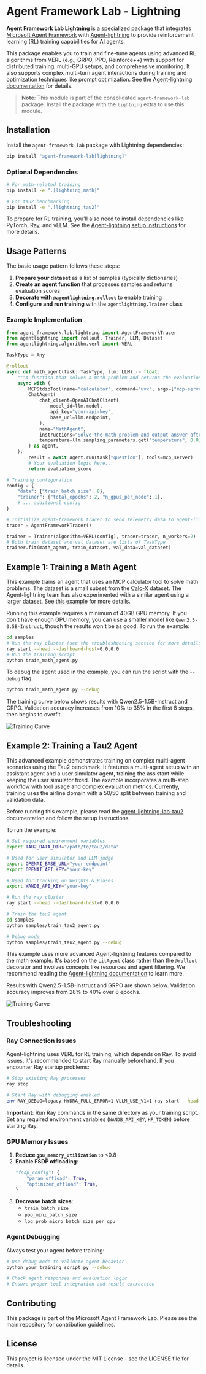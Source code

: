 # Agent Framework Lab - Lightning

**Agent Framework Lab Lightning** is a specialized package that integrates [Microsoft Agent Framework](https://github.com/microsoft/agent-framework) with [Agent-lightning](https://github.com/microsoft/agent-lightning) to provide reinforcement learning (RL) training capabilities for AI agents.

This package enables you to train and fine-tune agents using advanced RL algorithms from VERL (e.g., GRPO, PPO, Reinforce++) with support for distributed training, multi-GPU setups, and comprehensive monitoring. It also supports complex multi-turn agent interactions during training and optimization techniques like prompt optimization. See the [Agent-lightning documentation](https://microsoft.github.io/agent-lightning/stable/) for details.

> **Note**: This module is part of the consolidated `agent-framework-lab` package. Install the package with the `lightning` extra to use this module.

## Installation

Install the `agent-framework-lab` package with Lightning dependencies:

```bash
pip install "agent-framework-lab[lightning]"
```

### Optional Dependencies

```bash
# For math-related training
pip install -e ".[lightning,math]"

# For tau2 benchmarking
pip install -e ".[lightning,tau2]"
```

To prepare for RL training, you'll also need to install dependencies like PyTorch, Ray, and vLLM. See the [Agent-lightning setup instructions](https://microsoft.github.io/agent-lightning/stable/tutorials/installation/) for more details.

## Usage Patterns

The basic usage pattern follows these steps:

1. **Prepare your dataset** as a list of samples (typically dictionaries)
2. **Create an agent function** that processes samples and returns evaluation scores
3. **Decorate with `@agentlightning.rollout`** to enable training
4. **Configure and run training** with the `agentlightning.Trainer` class

### Example Implementation

```python
from agent_framework.lab.lightning import AgentFrameworkTracer
from agentlightning import rollout, Trainer, LLM, Dataset
from agentlightning.algorithm.verl import VERL

TaskType = Any

@rollout
async def math_agent(task: TaskType, llm: LLM) -> float:
    """A function that solves a math problem and returns the evaluation score."""
    async with (
        MCPStdioTool(name="calculator", command="uvx", args=["mcp-server-calculator"]) as mcp_server,
        ChatAgent(
            chat_client=OpenAIChatClient(
                model_id=llm.model,
                api_key="your-api-key",
                base_url=llm.endpoint,
            ),
            name="MathAgent",
            instructions="Solve the math problem and output answer after ###",
            temperature=llm.sampling_parameters.get("temperature", 0.0),
        ) as agent,
    ):
        result = await agent.run(task["question"], tools=mcp_server)
        # Your evaluation logic here...
        return evaluation_score

# Training configuration
config = {
    "data": {"train_batch_size": 8},
    "trainer": {"total_epochs": 2, "n_gpus_per_node": 1},
    # ... additional config
}

# Initialize agent-framework tracer to send telemetry data to agent-lightning's observability backend
tracer = AgentFrameworkTracer()

trainer = Trainer(algorithm=VERL(config), tracer=tracer, n_workers=2)
# Both train_dataset and val_dataset are lists of TaskType
trainer.fit(math_agent, train_dataset, val_data=val_dataset)
```

## Example 1: Training a Math Agent

This example trains an agent that uses an MCP calculator tool to solve math problems. The dataset is a small subset from the [Calc-X](https://huggingface.co/datasets/MU-NLPC/Calc-X) dataset. The Agent-lightning team has also experimented with a similar agent using a larger dataset. See [this example](https://github.com/microsoft/agent-lightning/tree/a63197355cc23b5b235c49fe7c20b54f9d4ebcd2/examples/calc_x) for more details.

Running this example requires a minimum of 40GB GPU memory. If you don't have enough GPU memory, you can use a smaller model like `Qwen2.5-0.5B-Instruct`, though the results won't be as good. To run the example:

```bash
cd samples
# Run the ray cluster (see the troubleshooting section for more details)
ray start --head --dashboard-host=0.0.0.0
# Run the training script
python train_math_agent.py
```

To debug the agent used in the example, you can run the script with the `--debug` flag:

```bash
python train_math_agent.py --debug
```

The training curve below shows results with Qwen2.5-1.5B-Instruct and GRPO. Validation accuracy increases from 10% to 35% in the first 8 steps, then begins to overfit.

![Training Curve](./assets/train_math_agent.png)

## Example 2: Training a Tau2 Agent

This advanced example demonstrates training on complex multi-agent scenarios using the Tau2 benchmark. It features a multi-agent setup with an assistant agent and a user simulator agent, training the assistant while keeping the user simulator fixed. The example incorporates a multi-step workflow with tool usage and complex evaluation metrics. Currently, training uses the airline domain with a 50/50 split between training and validation data.

Before running this example, please read the [agent-lightning-lab-tau2](../tau2/README.md) documentation and follow the setup instructions.

To run the example:

```bash
# Set required environment variables
export TAU2_DATA_DIR="/path/to/tau2/data"

# Used for user simulator and LLM judge
export OPENAI_BASE_URL="your-endpoint"
export OPENAI_API_KEY="your-key"

# Used for tracking on Weights & Biases
export WANDB_API_KEY="your-key"

# Run the ray cluster
ray start --head --dashboard-host=0.0.0.0

# Train the tau2 agent
cd samples
python samples/train_tau2_agent.py

# Debug mode
python samples/train_tau2_agent.py --debug
```

This example uses more advanced Agent-lightning features compared to the math example. It's based on the `LitAgent` class rather than the `@rollout` decorator and involves concepts like resources and agent filtering. We recommend reading the [Agent-lightning documentation](https://microsoft.github.io/agent-lightning/stable/) to learn more.

Results with Qwen2.5-1.5B-Instruct and GRPO are shown below. Validation accuracy improves from 28% to 40% over 8 epochs.

![Training Curve](./assets/train_tau2_agent.png)

## Troubleshooting

### Ray Connection Issues

Agent-lightning uses VERL for RL training, which depends on Ray. To avoid issues, it's recommended to start Ray manually beforehand. If you encounter Ray startup problems:

```bash
# Stop existing Ray processes
ray stop

# Start Ray with debugging enabled
env RAY_DEBUG=legacy HYDRA_FULL_ERROR=1 VLLM_USE_V1=1 ray start --head --dashboard-host=0.0.0.0
```

**Important**: Run Ray commands in the same directory as your training script. Set any required environment variables (`WANDB_API_KEY`, `HF_TOKEN`) before starting Ray.

### GPU Memory Issues

1. **Reduce `gpu_memory_utilization`** to <0.8
2. **Enable FSDP offloading**:
   ```python
   "fsdp_config": {
       "param_offload": True,
       "optimizer_offload": True,
   }
   ```
3. **Decrease batch sizes**:
   - `train_batch_size`
   - `ppo_mini_batch_size`
   - `log_prob_micro_batch_size_per_gpu`

### Agent Debugging

Always test your agent before training:

```bash
# Use debug mode to validate agent behavior
python your_training_script.py --debug

# Check agent responses and evaluation logic
# Ensure proper tool integration and result extraction
```

## Contributing

This package is part of the Microsoft Agent Framework Lab. Please see the main repository for contribution guidelines.

## License

This project is licensed under the MIT License - see the LICENSE file for details.
